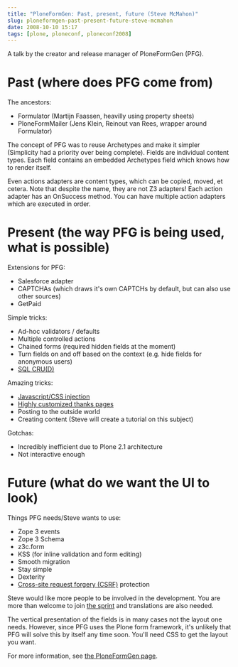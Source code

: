 ```yaml
---
title: "PloneFormGen: Past, present, future (Steve McMahon)"
slug: ploneformgen-past-present-future-steve-mcmahon
date: 2008-10-10 15:17
tags: [plone, ploneconf, ploneconf2008]
---
```


A talk by the creator and release manager of PloneFormGen (PFG).

# Past (where does PFG come from)

The ancestors:

- Formulator (Martijn Faassen, heavilly using property sheets)
- PloneFormMailer (Jens Klein, Reinout van Rees, wrapper around
   Formulator)

The concept of PFG was to reuse Archetypes and make it simpler
(Simplicity had a priority over being complete). Fields are individual
content types. Each field contains an embedded Archetypes field which
knows how to render itself.

Even actions adapters are content types, which can be copied, moved,
et cetera. Note that despite the name, they are not Z3 adapters! Each
action adapter has an OnSuccess method. You can have multiple action
adapters which are executed in order.

# Present (the way PFG is being used, what is possible)

Extensions for PFG:

- Salesforce adapter
- CAPTCHAs (which draws it's own CAPTCHs by default, but can also use
  other sources)
- GetPaid

Simple tricks:

- Ad-hoc validators / defaults
- Multiple controlled actions
- Chained forms (required hidden fields at the moment)
- Turn fields on and off based on the context (e.g. hide fields for
  anonymous users)
- [SQL CRU(D)](http://plone.org/products/ploneformgen/documentation/tutorial/sql-crud)

Amazing tricks:

- [Javascript/CSS injection](http://plone.org/products/ploneformgen/documentation/how-to/installing-a-javascript-event-handler-in-a-form)
- [Highly customized thanks pages](http://plone.org/products/ploneformgen/documentation/how-to/customizing-an-individual-thanks-page)
- Posting to the outside world
- Creating content (Steve will create a tutorial on this subject)

Gotchas:

- Incredibly inefficient due to Plone 2.1 architecture
- Not interactive enough

# Future (what do we want the UI to look)

Things PFG needs/Steve wants to use:

- Zope 3 events
- Zope 3 Schema
- z3c.form
- KSS (for inline validation and form editing)
- Smooth migration
- Stay simple
- Dexterity
- [Cross-site request forgery (CSRF)](http://en.wikipedia.org/wiki/Cross-site_request_forgery) protection

Steve would like more people to be involved in the development. You
are more than welcome to join
[the sprint](http://www.openplans.org/projects/plone-conference-2008-dc/ploneformgen)
and translations are also needed.

The vertical presentation of the fields is in many cases not the
layout one needs. However, since PFG uses the Plone form framework,
it's unlikely that PFG will solve this by itself any time soon. You'll
need CSS to get the layout you want.

For more information, see
[the PloneFormGen page](http://plone.org/products/ploneformgen).
